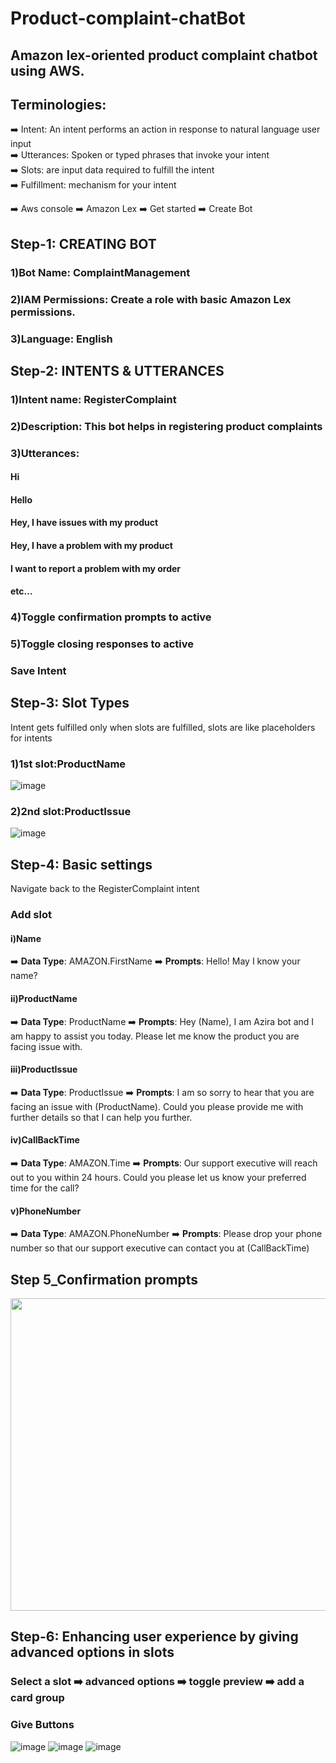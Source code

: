 # Product-complaint-chatBot

## Amazon lex-oriented product complaint chatbot using AWS.

## Terminologies:
:arrow_right: Intent: An intent performs an action in response to natural language user input\
:arrow_right: Utterances: Spoken or typed phrases that invoke your intent\
:arrow_right: Slots: are input data required to fulfill the intent\
:arrow_right: Fulfillment: mechanism for your intent


:arrow_right: Aws console :arrow_right: Amazon Lex :arrow_right: Get started :arrow_right: Create Bot

## Step-1: CREATING BOT
### 1)Bot Name: ComplaintManagement
### 2)IAM Permissions: Create a role with basic Amazon Lex permissions.
### 3)Language: English


## Step-2: INTENTS & UTTERANCES
###  1)Intent name: RegisterComplaint
###  2)Description: This bot helps in registering product complaints
###  3)Utterances:
####   Hi
####   Hello
####   Hey, I have issues with my product
####   Hey, I have a problem with my product
####   I want to report a problem with my order
####   etc...
###  4)Toggle confirmation prompts to active
###  5)Toggle   closing responses to active
###  Save Intent

## Step-3: Slot Types
Intent gets fulfilled only when slots are fulfilled, slots are like placeholders for intents
### 1)1st slot:ProductName
![image](https://github.com/user-attachments/assets/33fdc269-34c9-4430-8a30-e21a58f718af)
### 2)2nd slot:ProductIssue
![image](https://github.com/user-attachments/assets/d9956516-af3a-4114-96d2-04d3a391e74d)

## Step-4: Basic settings
Navigate back to the RegisterComplaint intent
###  Add slot
####   i)Name 
   :arrow_right: **Data Type**: AMAZON.FirstName
   :arrow_right: **Prompts**: Hello! May I know your name?

####   ii)ProductName
   :arrow_right: **Data Type**: ProductName
   :arrow_right: **Prompts**: Hey (Name), I am Azira bot and I am happy to assist you today. Please let me know the product you are facing issue with.

####   iii)ProductIssue
   :arrow_right: **Data Type**: ProductIssue
   :arrow_right: **Prompts**: I am so sorry to hear that you are facing an issue with (ProductName). Could you please provide me with further details so that I can help you further.

####   iv)CallBackTime
   :arrow_right: **Data Type**: AMAZON.Time
   :arrow_right: **Prompts**: Our support executive will reach out to you within 24 hours. Could you please let us know your preferred time for the call?

####   v)PhoneNumber
   :arrow_right: **Data Type**: AMAZON.PhoneNumber
   :arrow_right: **Prompts**: Please drop your phone number so that our support executive can contact you at (CallBackTime)


## Step 5_Confirmation prompts
<img src="https://github.com/user-attachments/assets/f2407f76-571b-49fe-b2fb-450ecca0c348" width="700" height="500" />


## Step-6: Enhancing user experience by giving advanced options in slots
### Select a slot :arrow_right: advanced options :arrow_right: toggle preview :arrow_right: add a card group
### Give Buttons


![image](https://github.com/Vaishnav88sk/product-complaint-chatbot/blob/main/assets/Screenshot%20from%202024-11-07%2020-30-03.png)
![image](https://github.com/Vaishnav88sk/product-complaint-chatbot/blob/main/assets/Screenshot%20from%202024-11-07%2020-30-34.png)
![image](https://github.com/Vaishnav88sk/product-complaint-chatbot/blob/main/assets/Screenshot%20from%202024-11-07%2020-30-26.png)










